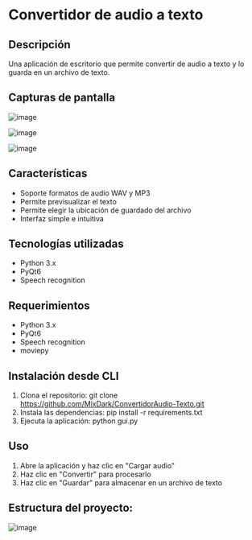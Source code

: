 # Convertidor de audio a texto

## Descripción
Una aplicación de escritorio que permite convertir de audio a texto y lo guarda en un archivo de texto.

## Capturas de pantalla
![image](https://github.com/user-attachments/assets/a2eae0dd-6716-46c9-a49b-c0db1f6200ff)

![image](https://github.com/user-attachments/assets/90e41be5-98c0-4f71-9500-bd738de1afcd)

![image](https://github.com/user-attachments/assets/c8304cda-468d-44b0-9c2b-e4ae5138f508)

## Características
- Soporte formatos de audio WAV y MP3
- Permite previsualizar el texto
- Permite elegir la ubicación de guardado del archivo
- Interfaz simple e intuitiva

## Tecnologías utilizadas
- Python 3.x
- PyQt6
- Speech recognition

## Requerimientos
- Python 3.x
- PyQt6
- Speech recognition
- moviepy

## Instalación desde CLI
1. Clona el repositorio: 
git clone https://github.com/MixDark/ConvertidorAudio-Texto.git
2. Instala las dependencias:
pip install -r requirements.txt
3. Ejecuta la aplicación:
python gui.py

## Uso
1. Abre la aplicación y haz clic en "Cargar audio"
2. Haz clic en "Convertir" para procesarlo
3. Haz clic en "Guardar" para almacenar en un archivo de texto

## Estructura del proyecto:

![image](https://github.com/user-attachments/assets/55daa5d3-0ab9-4f94-aea6-9ea49bcdf3ca)
